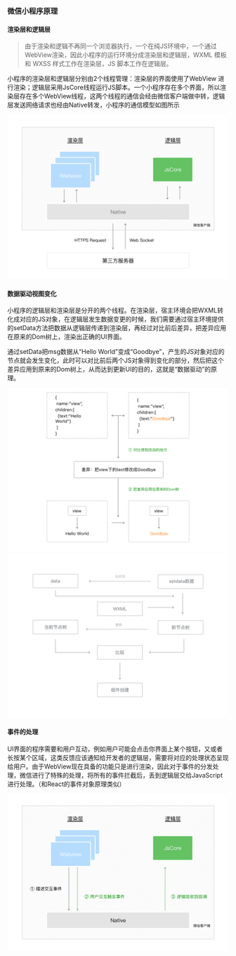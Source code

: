 ### 微信小程序原理

#### 渲染层和逻辑层

> 由于渲染和逻辑不再同一个浏览器执行，一个在纯JS环境中，一个通过WebView渲染，因此小程序的运行环境分成渲染层和逻辑层，WXML 模板和 WXSS 样式工作在渲染层，JS 脚本工作在逻辑层。

小程序的渲染层和逻辑层分别由2个线程管理：渲染层的界面使用了WebView 进行渲染；逻辑层采用JsCore线程运行JS脚本。一个小程序存在多个界面，所以渲染层存在多个WebView线程，这两个线程的通信会经由微信客户端做中转，逻辑层发送网络请求也经由Native转发，小程序的通信模型如图所示

![alt 小程序渲染逻辑](../markdown-images/wechat-mini-app-frame.png)

#### 数据驱动视图变化

小程序的逻辑层和渲染层是分开的两个线程。在渲染层，宿主环境会把WXML转化成对应的JS对象，在逻辑层发生数据变更的时候，我们需要通过宿主环境提供的setData方法把数据从逻辑层传递到渲染层，再经过对比前后差异，把差异应用在原来的Dom树上，渲染出正确的UI界面。

通过setData把msg数据从“Hello World”变成“Goodbye”，产生的JS对象对应的节点就会发生变化，此时可以对比前后两个JS对象得到变化的部分，然后把这个差异应用到原来的Dom树上，从而达到更新UI的目的，这就是“数据驱动”的原理。

![alt 小程序数据修改](../markdown-images/wechat-mini-app-data-change.png)
![alt 数据驱动变化原理](../markdown-images/wechat-mini-app-v-dom-diff.png)

#### 事件的处理

UI界面的程序需要和用户互动，例如用户可能会点击你界面上某个按钮，又或者长按某个区域，这类反馈应该通知给开发者的逻辑层，需要将对应的处理状态呈现给用户。由于WebView现在具备的功能只是进行渲染，因此对于事件的分发处理，微信进行了特殊的处理，将所有的事件拦截后，丢到逻辑层交给JavaScript进行处理。（和React的事件对象原理类似）

![alt 小程序事件](../markdown-images/wechat-mini-app-action.png)
